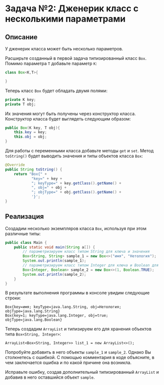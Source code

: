 # Задача №2: Дженерик класс с несколькими параметрами

## Описание
У дженерик класса может быть несколько параметров. 

Расширьте созданный в первой задача типизированный класс `Box`. Помимо параметра `T` добавьте параметр `K`:
```java
class Box<K,T>{ 

}
```

Теперь класс `Box` будет обладать двумя полями:
```java
private K key;
private T obj;
```

Их значения могут быть получены через конструктор класса. Конструктор класса будет выглядеть следующим образом:
```java
public Box(K key, T obj){
    this.key = key;
    this.obj = obj;
}
```

Для работы с переменными класса добавьте методы `get` и `set`. Метод `toString()` будет выводить значения и типы объектов класса `Box`:
```java
@Override
public String toString() {
    return "Box{" +
            "key=" + key +
            "; keyType=" + key.getClass().getName() +
            ", obj=" + obj +
            "; objType=" + obj.getClass().getName() +
            '}';
}
```

## Реализация
Создадим несколько экземпляров класса `Box`, используя при этом различные типы:
```java
public class Main {
    public static void main(String a[]) {
        // параметризируем класс типом String для ключа и значения
        Box<String, String> sample_1 = new Box<>("имя", "Нетология");
        System.out.println(sample_1);
        // параметризируем класс типом Integer для ключа и Boolean для значения
        Box<Integer, Boolean> sample_2 = new Box<>(1, Boolean.TRUE);
        System.out.println(sample_2);
    }
}
```

В результате выполнения программы в консоле увидим следующие строки:
```
Box{key=имя; keyType=java.lang.String, obj=Нетология; objType=java.lang.String}
Box{key=1; keyType=java.lang.Integer, obj=true; objType=java.lang.Boolean}
```

Теперь создадим `ArrayList` и типизируем его для хранения объектов типа `Box<String, Integer>`:

``
ArrayList<Box<String, Integer>> list_1 = new ArrayList<>();
``

Попробуйте добавить в него объекты `sample_1` и `sample_2`. Однако Вы столкнетесь с ошибкой. С помощью комментария в коде объясните, в чем заключается ошибка и по какой причине она возникла.

Исправьте ошибку, создав дополнительный типизированный `ArrayList` и добавив в него оставшийся объект `sample`.
